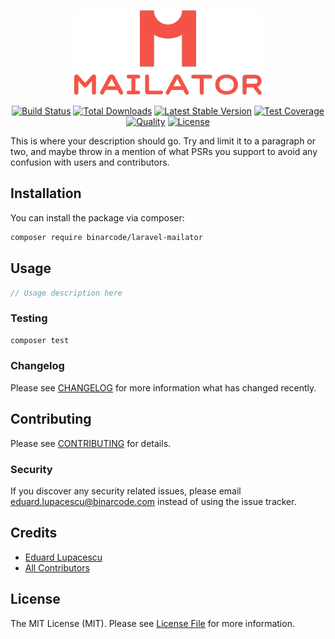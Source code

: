 <p align="center"><img src="https://github.com/BinarCode/laravel-mailator/blob/master/docs/logo.png"></p>

<p align="center">
    <a href="https://travis-ci.org/binaryk/larave-mailator"><img src="https://travis-ci.org/binaryk/larave-mailator.svg" alt="Build Status"></a>
    <a href="https://packagist.org/packages/binaryk/larave-mailator"><img src="https://poser.pugx.org/binaryk/larave-mailator/d/total.svg" alt="Total Downloads"></a>
    <a href="https://packagist.org/packages/binaryk/larave-mailator"><img src="https://poser.pugx.org/binaryk/larave-mailator/v/stable.svg" alt="Latest Stable Version"></a>
        <a href="https://scrutinizer-ci.com/g/binaryk/larave-mailator"><img src="https://img.shields.io/scrutinizer/coverage/g/binaryk/larave-mailator.svg" alt="Test Coverage"></a>
    <a href="https://scrutinizer-ci.com/g/binaryk/larave-mailator"><img src="https://img.shields.io/scrutinizer/g/binaryk/larave-mailator.svg" alt="Quality"></a>
    <a href="https://packagist.org/packages/binaryk/larave-mailator"><img src="https://poser.pugx.org/binaryk/larave-mailator/license.svg" alt="License"></a>
</p>

This is where your description should go. Try and limit it to a paragraph or two, and maybe throw in a mention of what PSRs you support to avoid any confusion with users and contributors.

## Installation

You can install the package via composer:

```bash
composer require binarcode/laravel-mailator
```

## Usage

``` php
// Usage description here
```

### Testing

``` bash
composer test
```

### Changelog

Please see [CHANGELOG](CHANGELOG.md) for more information what has changed recently.

## Contributing

Please see [CONTRIBUTING](CONTRIBUTING.md) for details.

### Security

If you discover any security related issues, please email eduard.lupacescu@binarcode.com instead of using the issue tracker.

## Credits

- [Eduard Lupacescu](https://github.com/binarcode)
- [All Contributors](../../contributors)

## License

The MIT License (MIT). Please see [License File](LICENSE.md) for more information.

